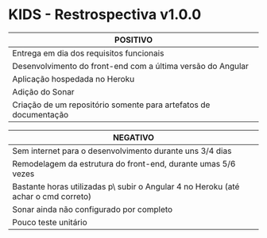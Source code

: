 # KIDS - Restrospectiva v1.0.0

| POSITIVO|
| ------ |
| Entrega em dia dos requisitos funcionais |
| Desenvolvimento do front-end com a última versão do Angular|
| Aplicação hospedada no Heroku|
| Adição do Sonar|
| Criação de um repositório somente para artefatos de documentação|

| NEGATIVO|
| ------ |
| Sem internet para o desenvolvimento durante uns 3/4 dias|
| Remodelagem da estrutura do front-end, durante umas 5/6 vezes|
| Bastante horas utilizadas p\ subir o Angular 4 no Heroku (até achar o cmd correto)|
| Sonar ainda não configurado por completo|
| Pouco teste unitário|